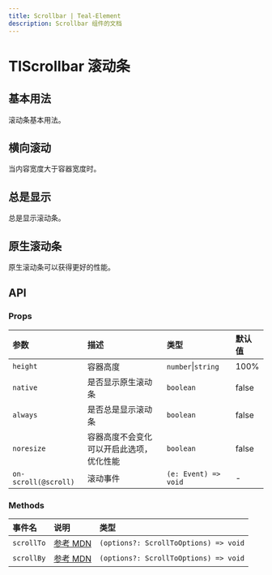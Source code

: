 ```yaml
---
title: Scrollbar | Teal-Element
description: Scrollbar 组件的文档
---
```


# TlScrollbar 滚动条

## 基本用法

滚动条基本用法。

<preview path="../demo/scrollbar/basic.vue" placeholder="place input" title="基础用法" description="Scrollbar 组件的基础用法"></preview>

## 横向滚动

当内容宽度大于容器宽度时。

<preview path="../demo/scrollbar/row.vue" placeholder="place input" title="基础用法" description="Scrollbar 组件的基础用法"></preview>

## 总是显示

总是显示滚动条。

<preview path="../demo/scrollbar/show.vue" placeholder="place input" title="基础用法" description="Scrollbar 组件的基础用法"></preview>

## 原生滚动条

原生滚动条可以获得更好的性能。

<preview path="../demo/scrollbar/auto.vue" placeholder="place input" title="基础用法" description="Scrollbar 组件的基础用法"></preview>

## API

### Props

| 参数                 | 描述                                     | 类型                 | 默认值 |
| :------------------- | :--------------------------------------- | :------------------- | :----- |
| `height`             | 容器高度                                 | `number`\|`string`   | 100%   |
| `native`             | 是否显示原生滚动条                       | `boolean`            | false  |
| `always`             | 是否总是显示滚动条                       | `boolean`            | false  |
| `noresize`           | 容器高度不会变化可以开启此选项，优化性能 | `boolean`            | false  |
| `on-scroll(@scroll)` | 滚动事件                                 | `(e: Event) => void` | -      |

### Methods

| 事件名     | 说明                                                                          | 类型                                  |
| :--------- | :---------------------------------------------------------------------------- | :------------------------------------ |
| `scrollTo` | [参考 MDN](https://developer.mozilla.org/zh-CN/docs/Web/API/Element/scrollTo) | `(options?: ScrollToOptions) => void` |
| `scrollBy` | [参考 MDN](https://developer.mozilla.org/zh-CN/docs/Web/API/Element/scrollBy) | `(options?: ScrollToOptions) => void` |
